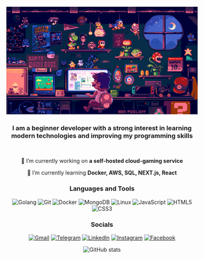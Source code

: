 <p align="center">
  <img src="https://github.com/FurmanovVitaliy/FurmanovVitaliy/blob/main/assets/tenor.gif" alt="Header">
</p>

<h3 align="center">I am a beginner developer with a strong interest in learning modern technologies and improving my programming skills</h3>

<br/>

<div align="center">
 
 🔭 I’m currently working on **a self-hosted cloud-gaming service**
 
 🌱 I’m currently learning **Docker, AWS, SQL, NEXT.js, React**

 </div>
<div align="center">

<h3>Languages and Tools</h3>

![Golang](https://img.shields.io/badge/-Go-090909?style=for-the-badge&logo=Go&logoColor)
![Git](https://img.shields.io/badge/-Git-090909?style=for-the-badge&logo=Git&logoColor=F05032)
![Docker](https://img.shields.io/badge/-Docker-090909?style=for-the-badge&logo=Docker&logoColor=2496ED)
![MongoDB](https://img.shields.io/badge/-MongoDB-090909?style=for-the-badge&logo=MongoDB&logoColor=47A248)
![Linux](https://img.shields.io/badge/-Linux-090909?style=for-the-badge&logo=Linux&logoColor=FCC624)
![JavaScript](https://img.shields.io/badge/-JavaScript-090909?style=for-the-badge&logo=JavaScript&logoColor)
![HTML5](https://img.shields.io/badge/-HTML5-090909?style=for-the-badge&logo=HTML5&logoColor=E34F26)
![CSS3](https://img.shields.io/badge/-CSS3-090909?style=for-the-badge&logo=CSS3&logoColor=1572B6)

<h3>Socials</h3>

[![Gmail](https://img.shields.io/badge/-Gmail-090909?style=for-the-badge&logo=gmail&logoColor)](https://mailto:furmanov.vitaliy@gmail.com)
[![Telegram](https://img.shields.io/badge/-Telegram-090909?style=for-the-badge&logo=telegram&logoColor)](https://t.me/VitaliyFurmanov)
[![LinkedIn](https://img.shields.io/badge/-LinkedIn-090909?style=for-the-badge&logo=linkedin&logoColor=007BB6)](https://www.linkedin.com/in/vitalii-furmanov)
[![Instagram](https://img.shields.io/badge/-Instagram-090909?style=for-the-badge&logo=instagram&logoColor)](https://www.instagram.com/furmanov.vitaliy)
[![Facebook](https://img.shields.io/badge/-Facebook-090909?style=for-the-badge&logo=Facebook&logoColor=1195F5)](https://www.facebook.com/vitaliy.furmanov.7)

</div>

<p align="center">
  <img src="https://github-readme-stats.vercel.app/api?username=FurmanovVitaliy&show_icons=true&theme=omni&hide=contribs" alt="GitHub stats">
</p>
